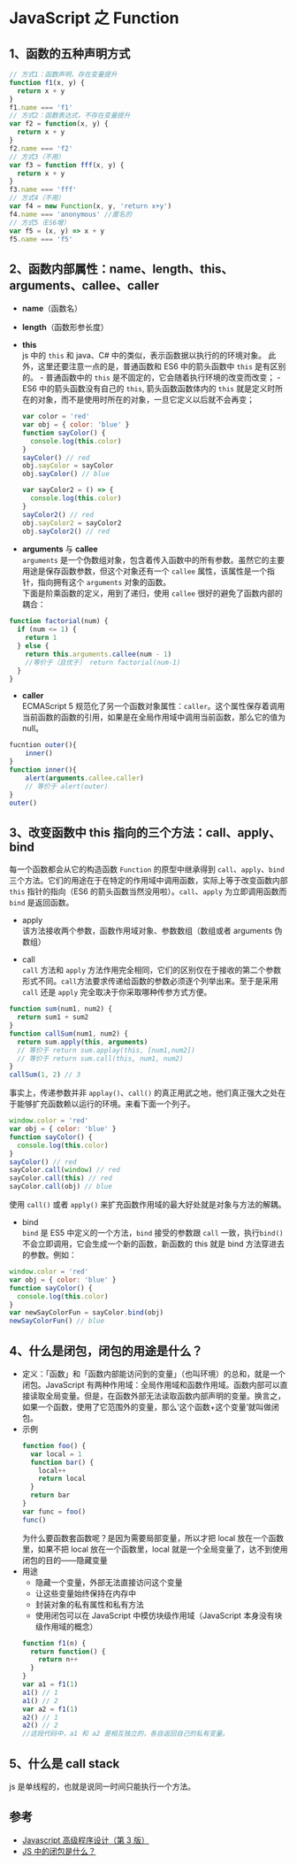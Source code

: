 # JavaScript 之 Function

## 1、函数的五种声明方式

```js
// 方式1：函数声明，存在变量提升
function f1(x, y) {
  return x + y
}
f1.name === 'f1'
// 方式2：函数表达式，不存在变量提升
var f2 = function(x, y) {
  return x + y
}
f2.name === 'f2'
// 方式3（不用）
var f3 = function fff(x, y) {
  return x + y
}
f3.name === 'fff'
// 方式4（不用）
var f4 = new Function(x, y, 'return x+y')
f4.name === 'anonymous' //匿名的
// 方式5（ES6增）
var f5 = (x, y) => x + y
f5.name === 'f5'
```

## 2、函数内部属性：name、length、this、arguments、callee、caller

- **name**（函数名）
- **length**（函数形参长度）
- **this**  
  js 中的 `this` 和 java、C# 中的类似，表示函数据以执行的的环境对象。
  此外，这里还要注意一点的是，普通函数和 ES6 中的箭头函数中 `this` 是有区别的。 - 普通函数中的 `this` 是不固定的，它会随着执行环境的改变而改变； - ES6 中的箭头函数没有自己的 `this`, 箭头函数函数体内的 `this` 就是定义时所在的对象，而不是使用时所在的对象，一旦它定义以后就不会再变；

  ```js
  var color = 'red'
  var obj = { color: 'blue' }
  function sayColor() {
    console.log(this.color)
  }
  sayColor() // red
  obj.sayColor = sayColor
  obj.sayColor() // blue

  var sayColor2 = () => {
    console.log(this.color)
  }
  sayColor2() // red
  obj.sayColor2 = sayColor2
  obj.sayColor2() // red
  ```

- **arguments** 与 **callee**  
  `arguments` 是一个伪数组对象，包含着传入函数中的所有参数。虽然它的主要用途是保存函数参数，但这个对象还有一个 `callee` 属性，该属性是一个指针，指向拥有这个 `arguments` 对象的函数。  
  下面是阶乘函数的定义，用到了递归，使用 `callee` 很好的避免了函数内部的耦合：

```js
function factorial(num) {
  if (num <= 1) {
    return 1
  } else {
    return this.arguments.callee(num - 1)
    //等价于（且优于） return factorial(num-1)
  }
}
```

- **caller**  
  ECMAScript 5 规范化了另一个函数对象属性：`caller`。这个属性保存着调用当前函数的函数的引用，如果是在全局作用域中调用当前函数，那么它的值为 null。

```js
fucntion outer(){
    inner()
}
function inner(){
    alert(arguments.callee.caller)
    // 等价于 alert(outer)
}
outer()
```

## 3、改变函数中 this 指向的三个方法：call、apply、bind

每一个函数都会从它的构造函数 `Function` 的原型中继承得到 `call`、`apply`、`bind` 三个方法。它们的用途在于在特定的作用域中调用函数，实际上等于改变函数内部 `this` 指针的指向（ES6 的箭头函数当然没用啦）。`call`、`apply` 为立即调用函数而 `bind` 是返回函数。

- apply  
  该方法接收两个参数，函数作用域对象、参数数组（数组或者 arguments 伪数组）

- call  
  `call` 方法和 `apply` 方法作用完全相同，它们的区别仅在于接收的第二个参数形式不同。`call`方法要求传递给函数的参数必须逐个列举出来。至于是采用 `call` 还是 `apply` 完全取决于你采取哪种传参方式方便。

```js
function sum(num1, num2) {
  return sum1 + sum2
}
function callSum(num1, num2) {
  return sum.apply(this, arguments)
  // 等价于 return sum.applay(this, [num1,num2])
  // 等价于 return sum.call(this, num1, num2)
}
callSum(1, 2) // 3
```

事实上，传递参数并非 `applay()`、`call()` 的真正用武之地，他们真正强大之处在于能够扩充函数赖以运行的环境。来看下面一个列子。

```js
window.color = 'red'
var obj = { color: 'blue' }
function sayColor() {
  console.log(this.color)
}
sayColor() // red
sayColor.call(window) // red
sayColor.call(this) // red
sayColor.call(obj) // blue
```

使用 `call()` 或者 `apply()` 来扩充函数作用域的最大好处就是对象与方法的解耦。

- bind  
  `bind` 是 ES5 中定义的一个方法，`bind` 接受的参数跟 `call` 一致，执行`bind()`不会立即调用，它会生成一个新的函数，新函数的 this 就是 bind 方法穿进去的参数。例如：

```js
window.color = 'red'
var obj = { color: 'blue' }
function sayColor() {
  console.log(this.color)
}
var newSayColorFun = sayColor.bind(obj)
newSayColorFun() // blue
```

## 4、什么是闭包，闭包的用途是什么？

- 定义：「函数」和「函数内部能访问到的变量」（也叫环境）的总和，就是一个闭包。JavaScript 有两种作用域：全局作用域和函数作用域。函数内部可以直接读取全局变量。但是，在函数外部无法读取函数内部声明的变量。换言之，如果一个函数，使用了它范围外的变量，那么‘这个函数+这个变量’就叫做闭包。
- 示例
  ```js
  function foo() {
    var local = 1
    function bar() {
      local++
      return local
    }
    return bar
  }
  var func = foo()
  func()
  ```
  为什么要函数套函数呢？是因为需要局部变量，所以才把 local 放在一个函数里，如果不把 local 放在一个函数里，local 就是一个全局变量了，达不到使用闭包的目的——隐藏变量
- 用途
  - 隐藏一个变量，外部无法直接访问这个变量
  - 让这些变量始终保持在内存中
  - 封装对象的私有属性和私有方法
  - 使用闭包可以在 JavaScript 中模仿块级作用域（JavaScript 本身没有块级作用域的概念）
  ```js
  function f1(n) {
    return function() {
      return n++
    }
  }
  var a1 = f1(1)
  a1() // 1
  a1() // 2
  var a2 = f1(1)
  a2() // 1
  a2() // 2
  //这段代码中，a1 和 a2 是相互独立的，各自返回自己的私有变量。
  ```

## 5、什么是 call stack

js 是单线程的，也就是说同一时间只能执行一个方法。

## 参考

- [Javascript 高级程序设计（第 3 版）](<javascript:void(0)>)
- [JS 中的闭包是什么？](https://segmentfault.com/a/1190000012785212)
